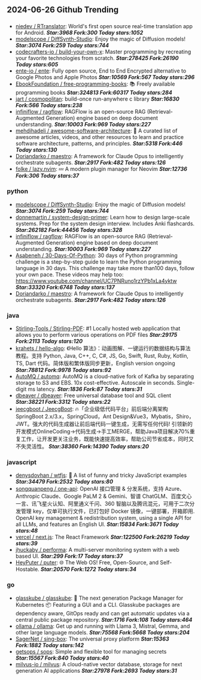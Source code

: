 ## 2024-06-26 Github Trending

### 
* [niedev / RTranslator](https://github.com/niedev/RTranslator): World's first open source real-time translation app for Android. ***Star:3968 Fork:300 Today stars:1052***
* [modelscope / DiffSynth-Studio](https://github.com/modelscope/DiffSynth-Studio): Enjoy the magic of Diffusion models! ***Star:3074 Fork:259 Today stars:744***
* [codecrafters-io / build-your-own-x](https://github.com/codecrafters-io/build-your-own-x): Master programming by recreating your favorite technologies from scratch. ***Star:278425 Fork:26190 Today stars:605***
* [ente-io / ente](https://github.com/ente-io/ente): Fully open source, End to End Encrypted alternative to Google Photos and Apple Photos ***Star:10569 Fork:567 Today stars:296***
* [EbookFoundation / free-programming-books](https://github.com/EbookFoundation/free-programming-books): 📚 Freely available programming books ***Star:324813 Fork:60317 Today stars:284***
* [jart / cosmopolitan](https://github.com/jart/cosmopolitan): build-once run-anywhere c library ***Star:16830 Fork:566 Today stars:238***
* [infiniflow / ragflow](https://github.com/infiniflow/ragflow): RAGFlow is an open-source RAG (Retrieval-Augmented Generation) engine based on deep document understanding. ***Star:10003 Fork:969 Today stars:227***
* [mehdihadeli / awesome-software-architecture](https://github.com/mehdihadeli/awesome-software-architecture): 🚀 A curated list of awesome articles, videos, and other resources to learn and practice software architecture, patterns, and principles. ***Star:5318 Fork:446 Today stars:130***
* [Doriandarko / maestro](https://github.com/Doriandarko/maestro): A framework for Claude Opus to intelligently orchestrate subagents. ***Star:2917 Fork:482 Today stars:126***
* [folke / lazy.nvim](https://github.com/folke/lazy.nvim): 💤 A modern plugin manager for Neovim ***Star:12736 Fork:306 Today stars:37***

### python
* [modelscope / DiffSynth-Studio](https://github.com/modelscope/DiffSynth-Studio): Enjoy the magic of Diffusion models! ***Star:3074 Fork:259 Today stars:744***
* [donnemartin / system-design-primer](https://github.com/donnemartin/system-design-primer): Learn how to design large-scale systems. Prep for the system design interview. Includes Anki flashcards. ***Star:262182 Fork:44456 Today stars:328***
* [infiniflow / ragflow](https://github.com/infiniflow/ragflow): RAGFlow is an open-source RAG (Retrieval-Augmented Generation) engine based on deep document understanding. ***Star:10003 Fork:969 Today stars:227***
* [Asabeneh / 30-Days-Of-Python](https://github.com/Asabeneh/30-Days-Of-Python): 30 days of Python programming challenge is a step-by-step guide to learn the Python programming language in 30 days. This challenge may take more than100 days, follow your own pace. These videos may help too: https://www.youtube.com/channel/UC7PNRuno1rzYPb1xLa4yktw ***Star:33320 Fork:6748 Today stars:137***
* [Doriandarko / maestro](https://github.com/Doriandarko/maestro): A framework for Claude Opus to intelligently orchestrate subagents. ***Star:2917 Fork:482 Today stars:126***

### java
* [Stirling-Tools / Stirling-PDF](https://github.com/Stirling-Tools/Stirling-PDF): #1 Locally hosted web application that allows you to perform various operations on PDF files ***Star:29175 Fork:2113 Today stars:120***
* [krahets / hello-algo](https://github.com/krahets/hello-algo): 《Hello 算法》：动画图解、一键运行的数据结构与算法教程。支持 Python, Java, C++, C, C#, JS, Go, Swift, Rust, Ruby, Kotlin, TS, Dart 代码。简体版和繁体版同步更新，English version ongoing ***Star:78812 Fork:9978 Today stars:92***
* [AutoMQ / automq](https://github.com/AutoMQ/automq): AutoMQ is a cloud-native fork of Kafka by separating storage to S3 and EBS. 10x cost-effective. Autoscale in seconds. Single-digit ms latency. ***Star:1836 Fork:87 Today stars:31***
* [dbeaver / dbeaver](https://github.com/dbeaver/dbeaver): Free universal database tool and SQL client ***Star:38221 Fork:3312 Today stars:22***
* [jeecgboot / JeecgBoot](https://github.com/jeecgboot/JeecgBoot): 🔥「企业级低代码平台」前后端分离架构SpringBoot 2.x/3.x，SpringCloud，Ant Design&Vue3，Mybatis，Shiro，JWT。强大的代码生成器让前后端代码一键生成，无需写任何代码! 引领新的开发模式OnlineCoding->代码生成->手工MERGE，帮助Java项目解决70%重复工作，让开发更关注业务，既能快速提高效率，帮助公司节省成本，同时又不失灵活性。 ***Star:38360 Fork:14390 Today stars:20***

### javascript
* [denysdovhan / wtfjs](https://github.com/denysdovhan/wtfjs): 🤪 A list of funny and tricky JavaScript examples ***Star:34479 Fork:2532 Today stars:80***
* [songquanpeng / one-api](https://github.com/songquanpeng/one-api): OpenAI 接口管理 & 分发系统，支持 Azure、Anthropic Claude、Google PaLM 2 & Gemini、智谱 ChatGLM、百度文心一言、讯飞星火认知、阿里通义千问、360 智脑以及腾讯混元，可用于二次分发管理 key，仅单可执行文件，已打包好 Docker 镜像，一键部署，开箱即用. OpenAI key management & redistribution system, using a single API for all LLMs, and features an English UI. ***Star:15834 Fork:3671 Today stars:48***
* [vercel / next.js](https://github.com/vercel/next.js): The React Framework ***Star:122500 Fork:26219 Today stars:39***
* [jhuckaby / performa](https://github.com/jhuckaby/performa): A multi-server monitoring system with a web based UI. ***Star:299 Fork:17 Today stars:37***
* [HeyPuter / puter](https://github.com/HeyPuter/puter): 🌐 The Web OS! Free, Open-Source, and Self-Hostable. ***Star:20570 Fork:1272 Today stars:34***

### go
* [glasskube / glasskube](https://github.com/glasskube/glasskube): 🧊 The next generation Package Manager for Kubernetes 📦 Featuring a GUI and a CLI. Glasskube packages are dependency aware, GitOps ready and can get automatic updates via a central public package repository. ***Star:1716 Fork:108 Today stars:464***
* [ollama / ollama](https://github.com/ollama/ollama): Get up and running with Llama 3, Mistral, Gemma, and other large language models. ***Star:75568 Fork:5668 Today stars:204***
* [SagerNet / sing-box](https://github.com/SagerNet/sing-box): The universal proxy platform ***Star:15363 Fork:1882 Today stars:142***
* [getsops / sops](https://github.com/getsops/sops): Simple and flexible tool for managing secrets ***Star:15567 Fork:840 Today stars:40***
* [milvus-io / milvus](https://github.com/milvus-io/milvus): A cloud-native vector database, storage for next generation AI applications ***Star:27978 Fork:2693 Today stars:31***
